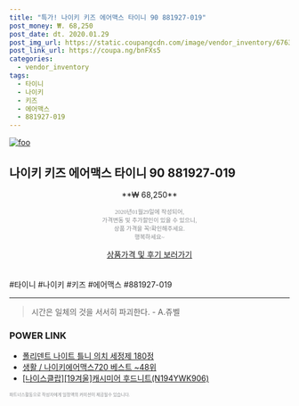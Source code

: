 ```yaml
--- 
title: "특가! 나이키 키즈 에어맥스 타이니 90 881927-019" 
post_money: ₩. 68,250 
post_date: dt. 2020.01.29 
post_img_url: https://static.coupangcdn.com/image/vendor_inventory/6763/1e84e9ec133bd8741ba569356bb0637527d15a8a5c51e1f7fa78582bc777.png 
post_link_url: https://coupa.ng/bnFXs5 
categories: 
  - vendor_inventory 
tags: 
  - 타이니 
  - 나이키 
  - 키즈 
  - 에어맥스 
  - 881927-019 
--- 
```

[![foo](https://static.coupangcdn.com/image/vendor_inventory/6763/1e84e9ec133bd8741ba569356bb0637527d15a8a5c51e1f7fa78582bc777.png)](https://coupa.ng/bnFXs5) 

## 나이키 키즈 에어맥스 타이니 90 881927-019 
<p style="text-align: center;">**₩ 68,250**</p> 
<p style="text-align: center;"><span style="color: #898c8f; font-family: Georgia,Times,serif; font-size: 0.75em;">2020년01월29일에 작성되어, <br>가격변동 및 추가할인이 있을 수 있으니,<br> 상품 가격을 꼭!확인해주세요.<br>행복하세요~</span> 
</p>	 
<div markdown="0" style="text-align: center;"><a href="https://coupa.ng/bnFXs5" class="btn btn--success">상품가격 및 후기 보러가기</a></div> 
<br><br> 
  #타이니 #나이키 #키즈 #에어맥스 #881927-019 
<hr> 

> 시간은 일체의 것을 서서히 파괴한다. - A.쥬벨 


### POWER LINK

* <a href="https://blog.naver.com/sakai111/221784920502" target="_blank">폴리덴트 나이트 틀니 의치 세정제 180정</a>
* <a href="https://blog.naver.com/santokki14/221786061459" target="_blank">생활 / 나이키에어맥스720 베스트 ~48위</a>
* <a href="https://blog.naver.com/fasyy4321/221782266067" target="_blank">[나이스클랍][19겨울]캐시미어 후드니트(N194YWK906)</a>

<span style="color: #898c8f; font-family: Georgia,Times,serif; font-size: 0.55em;">파트너스활동으로 작성자에게 일정액의 커미션이 제공될수 있습니다.</span> 
